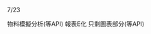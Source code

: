 7/23

<!-- Leetcode刷題數  總刷42題 今天刷了0題-->

<!-- 把麻煩的勾選框匯出EXCEL問題解決 -->
<!-- 新增修改生產部門 庫存、料況表的需求 -->

<!-- 第一個專案 5/28 合約管理(完成)-->
<!-- 第二個專案 -->物料模擬分析(等API)
<!-- 第三個專案 6/18 excelE化(Z_生管_00料品基本資料_V1.0)(完成) -->
<!-- 第四個專案 6/24 excelE化(Z_物控_01料品領料數量_V1.2)(完成) -->
<!-- 第五個專案 6/28 excel E 化(Z_倉庫_03料品庫存現況查詢_V1.0)(完成)  -->
<!-- 第六個專案 7/10 標準工時 E 化(完成)-->
<!-- 第七個專案 -->報表E化 只剩圖表部分(等API)
<!-- 第八個專案 7/12 資材料況表 (完成) -->
<!-- 第九個專案 工令單總表&料品檢驗報表 料品檢驗報表完成 差工令單總表 -->
<!-- 第十個專案 銷貨明細表 銷貨明細表完成-->

<!-- 討論QCC主題 -->
<!-- 業務分析圖表上線後對業務人員的影響 -->


<!-- 自學進度 -->